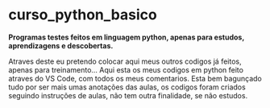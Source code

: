 # curso_python_basico

 **Programas testes feitos em linguagem python, apenas para estudos, aprendizagens e descobertas.**

Atraves deste eu pretendo colocar aqui meus outros codigos já feitos, apenas para treinamento...
Aqui esta os meus codigos em python feito atraves do VS Code, com todos os meus comentarios.
Esta bem bagunçado tudo por ser mais umas anotações das aulas, os codigos foram criados seguindo instruções de aulas,
não tem outra finalidade, se não estudos.
